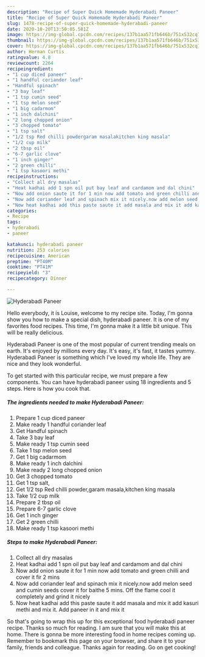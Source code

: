 ```yaml
---
description: "Recipe of Super Quick Homemade Hyderabadi Paneer"
title: "Recipe of Super Quick Homemade Hyderabadi Paneer"
slug: 1478-recipe-of-super-quick-homemade-hyderabadi-paneer
date: 2020-10-20T13:50:05.581Z
image: https://img-global.cpcdn.com/recipes/137b1aa571fb646b/751x532cq70/hyderabadi-paneer-recipe-main-photo.jpg
thumbnail: https://img-global.cpcdn.com/recipes/137b1aa571fb646b/751x532cq70/hyderabadi-paneer-recipe-main-photo.jpg
cover: https://img-global.cpcdn.com/recipes/137b1aa571fb646b/751x532cq70/hyderabadi-paneer-recipe-main-photo.jpg
author: Herman Curtis
ratingvalue: 4.8
reviewcount: 2264
recipeingredient:
- "1 cup diced paneer"
- "1 handful coriander leaf"
- "Handful spinach"
- "3 bay leaf"
- "1 tsp cumin seed"
- "1 tsp melon seed"
- "1 big cadarmom"
- "1 inch dalchini"
- "2 long chopped onion"
- "3 chopped tomato"
- "1 tsp salt"
- "1/2 tsp Red chilli powdergaram masalakitchen king masala"
- "1/2 cup milk"
- "2 tbsp oil"
- "6-7 garlic clove"
- "1 inch ginger"
- "2 green chilli"
- "1 tsp kasoori methi"
recipeinstructions:
- "Collect all dry masalas"
- "Heat kadhai add 1 spn oil put bay leaf and cardamom and dal chini"
- "Now add onion saute it for 1 min now add tomato and green chilli and cover it fir 2 mins"
- "Now add coriander leaf and spinach mix it nicely.now add melon seed and cumin seeds cover it for baithe 5 mins. Off the flame cool it completely and grind it nicely"
- "Now heat kadhai add this paste saute it add masala and mix it add kasuri methi and mix it. Add paneer in it and mix it"
categories:
- Recipe
tags:
- hyderabadi
- paneer

katakunci: hyderabadi paneer 
nutrition: 253 calories
recipecuisine: American
preptime: "PT40M"
cooktime: "PT41M"
recipeyield: "3"
recipecategory: Dinner

---
```



![Hyderabadi Paneer](https://img-global.cpcdn.com/recipes/137b1aa571fb646b/751x532cq70/hyderabadi-paneer-recipe-main-photo.jpg)

Hello everybody, it is Louise, welcome to my recipe site. Today, I'm gonna show you how to make a special dish, hyderabadi paneer. It is one of my favorites food recipes. This time, I'm gonna make it a little bit unique. This will be really delicious.

Hyderabadi Paneer is one of the most popular of current trending meals on earth. It's enjoyed by millions every day. It's easy, it's fast, it tastes yummy. Hyderabadi Paneer is something which I've loved my whole life. They are nice and they look wonderful.




To get started with this particular recipe, we must prepare a few components. You can have hyderabadi paneer using 18 ingredients and 5 steps. Here is how you cook that.

<!--inarticleads1-->

##### The ingredients needed to make Hyderabadi Paneer:

1. Prepare 1 cup diced paneer
1. Make ready 1 handful coriander leaf
1. Get Handful spinach
1. Take 3 bay leaf
1. Make ready 1 tsp cumin seed
1. Take 1 tsp melon seed
1. Get 1 big cadarmom
1. Make ready 1 inch dalchini
1. Make ready 2 long chopped onion
1. Get 3 chopped tomato
1. Get 1 tsp salt,
1. Get 1/2 tsp Red chilli powder,garam masala,kitchen king masala
1. Take 1/2 cup milk
1. Prepare 2 tbsp oil
1. Prepare 6-7 garlic clove
1. Get 1 inch ginger
1. Get 2 green chilli
1. Make ready 1 tsp kasoori methi




<!--inarticleads2-->

##### Steps to make Hyderabadi Paneer:

1. Collect all dry masalas
1. Heat kadhai add 1 spn oil put bay leaf and cardamom and dal chini
1. Now add onion saute it for 1 min now add tomato and green chilli and cover it fir 2 mins
1. Now add coriander leaf and spinach mix it nicely.now add melon seed and cumin seeds cover it for baithe 5 mins. Off the flame cool it completely and grind it nicely
1. Now heat kadhai add this paste saute it add masala and mix it add kasuri methi and mix it. Add paneer in it and mix it




So that's going to wrap this up for this exceptional food hyderabadi paneer recipe. Thanks so much for reading. I am sure that you will make this at home. There is gonna be more interesting food in home recipes coming up. Remember to bookmark this page on your browser, and share it to your family, friends and colleague. Thanks again for reading. Go on get cooking!
